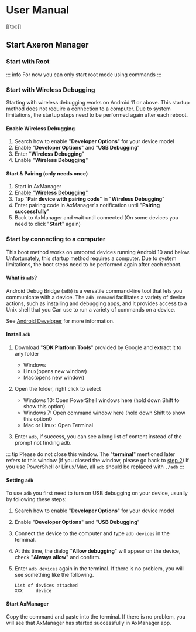 # User Manual

[[toc]]

## Start Axeron Manager

### Start with Root

::: info
For now you can only start root mode using commands
:::

### Start with Wireless Debugging

Starting with wireless debugging works on Android 11 or above. This startup method does not require a connection to a computer. Due to system limitations, the startup steps need to be performed again after each reboot.

#### Enable Wireless Debugging

1. Search how to enable "**Developer Options**" for your device model
2. Enable "**Developer Options**" and "**USB Debugging**"
3. Enter "**Wireless Debugging**"
4. Enable "**Wireless Debugging**"

#### Start & Pairing (only needs once)

1. Start in AxManager
2. [Enable "**Wireless Debugging**"](#enable-wireless-debugging)
3. Tap "**Pair device with pairing code**" in "**Wireless Debugging**"
4. Enter pairing code in AxManager's notification until "**Pairing successfully**"
5. Back to AxManager and wait until connected (On some devices you need to click "**Start**" again)

### Start by connecting to a computer

This boot method works on unrooted devices running Android 10 and below. Unfortunately, this startup method requires a computer. Due to system limitations, the boot steps need to be performed again after each reboot.

#### What is `adb`?

Android Debug Bridge (`adb`) is a versatile command-line tool that lets you communicate with a device. The `adb command` facilitates a variety of device actions, such as installing and debugging apps, and it provides access to a Unix shell that you Can use to run a variety of commands on a device.

See [Android Developer](https://developer.android.com/tools/adb) for more information.

#### Install `adb`

1. Download "**SDK Platform Tools**" provided by Google and extract it to any folder

   - Windows
   - Linux(opens new window)
   - Mac(opens new window)

2. Open the folder, right click to select

   - Windows 10: Open PowerShell windows here (hold down Shift to show this option)
   - Windows 7: Open command window here (hold down Shift to show this option0
   - Mac or Linux: Open Terminal

3. Enter `adb`, if success, you can see a long list of content instead of the prompt not finding adb.

::: tip
Please do not close this window. The "**terminal**" mentioned later refers to this window (if you closed the window, please go back to [step 2](#install-adb))
If you use PowerShell or Linux/Mac, all `adb` should be replaced with `./adb`
:::

#### Setting `adb`

To use `adb` you first need to turn on USB debugging on your device, usually by following these steps:

1. Search how to enable "**Developer Options**" for your device model

2. Enable "**Developer Options**" and "**USB Debugging**"

3. Connect the device to the computer and type `adb devices` in the terminal.

4. At this time, the dialog "**Allow debugging**" will appear on the device, check "**Always allow**" and confirm.

5. Enter `adb devices` again in the terminal. If there is no problem, you will see something like the following.

   ```
   List of devices attached
   XXX     device
   ```

#### Start AxManager

Copy the command and paste into the terminal. If there is no problem, you will see that AxManager has started successfully in AxManager app.
